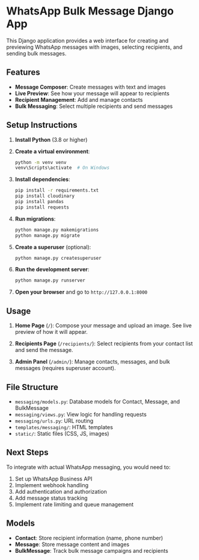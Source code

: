 # WhatsApp Bulk Message Django App

This Django application provides a web interface for creating and previewing WhatsApp messages with images, selecting recipients, and sending bulk messages.

## Features

- **Message Composer**: Create messages with text and images
- **Live Preview**: See how your message will appear to recipients
- **Recipient Management**: Add and manage contacts
- **Bulk Messaging**: Select multiple recipients and send messages

## Setup Instructions

1. **Install Python** (3.8 or higher)
<!-- make sure to use python 3.11.9 -->

2. **Create a virtual environment**:
   ```bash
   python -m venv venv
   venv\Scripts\activate  # On Windows
   ```

3. **Install dependencies**:
   ```bash
   pip install -r requirements.txt
   pip install cloudinary
   pip install pandas
   pip install requests
   ```

4. **Run migrations**:
   ```bash
   python manage.py makemigrations
   python manage.py migrate
   ```

5. **Create a superuser** (optional):
   ```bash
   python manage.py createsuperuser
   ```

6. **Run the development server**:
   ```bash
   python manage.py runserver
   ```

7. **Open your browser** and go to `http://127.0.0.1:8000`

## Usage

1. **Home Page** (`/`): Compose your message and upload an image. See live preview of how it will appear.

2. **Recipients Page** (`/recipients/`): Select recipients from your contact list and send the message.

3. **Admin Panel** (`/admin/`): Manage contacts, messages, and bulk messages (requires superuser account).

## File Structure

- `messaging/models.py`: Database models for Contact, Message, and BulkMessage
- `messaging/views.py`: View logic for handling requests
- `messaging/urls.py`: URL routing
- `templates/messaging/`: HTML templates
- `static/`: Static files (CSS, JS, images)

## Next Steps

To integrate with actual WhatsApp messaging, you would need to:

1. Set up WhatsApp Business API
2. Implement webhook handling
3. Add authentication and authorization
4. Add message status tracking
5. Implement rate limiting and queue management

## Models

- **Contact**: Store recipient information (name, phone number)
- **Message**: Store message content and images
- **BulkMessage**: Track bulk message campaigns and recipients
